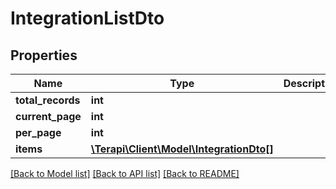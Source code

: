 # IntegrationListDto

## Properties
Name | Type | Description | Notes
------------ | ------------- | ------------- | -------------
**total_records** | **int** |  | 
**current_page** | **int** |  | 
**per_page** | **int** |  | 
**items** | [**\Terapi\Client\Model\IntegrationDto[]**](IntegrationDto.md) |  | 

[[Back to Model list]](../../README.md#documentation-for-models) [[Back to API list]](../../README.md#documentation-for-api-endpoints) [[Back to README]](../../README.md)

